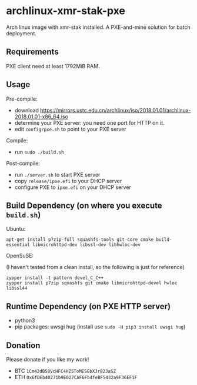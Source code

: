 # archlinux-xmr-stak-pxe

Arch linux image with xmr-stak installed. A PXE-and-mine solution for batch deployment.

## Requirements

PXE client need at least 1792MiB RAM. 

## Usage

Pre-compile:

 * download https://mirrors.ustc.edu.cn/archlinux/iso/2018.01.01/archlinux-2018.01.01-x86_64.iso
 * determine your PXE server: you need one port for HTTP on it.
 * edit `config/pxe.sh` to point to your PXE server

Compile:

 * run `sudo ./build.sh`

Post-compile: 

 * run `./server.sh` to start PXE server
 * copy `release/ipxe.efi` to your DHCP server
 * configure PXE to `ipxe.efi` on your DHCP server

## Build Dependency (on where you execute `build.sh`)

Ubuntu:

```shell
apt-get install p7zip-full squashfs-tools git-core cmake build-essential libmicrohttpd-dev libssl-dev libhwloc-dev
```

OpenSuSE:

(I haven't tested from a clean install, so the following is just for reference)

```shell
zypper install -t pattern devel_C_C++
zypper install p7zip squashfs git cmake libmicrohttpd-devel hwloc libssl44
```

## Runtime Dependency (on PXE HTTP server)

 * python3
 * pip packages: uwsgi hug (install use `sudo -H pip3 install uwsgi hug`)

## Donation

Please donate if you like my work!

 * BTC `1Cm42dB58VcHFC4HZSToMESGbXJr82JaSZ`
 * ETH `0x6fDEb40271b9E027CAF6Fb4feBF5432a9F36EF1F`
